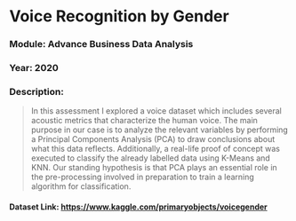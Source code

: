 # Voice Recognition by Gender

### **Module:** Advance Business Data Analysis 
### **Year:** 2020

### Description: 
        
> In this assessment I explored a voice dataset which includes several acoustic metrics that characterize the human voice. The main purpose in our case is to analyze the relevant variables by performing a Principal Components Analysis (PCA) to draw conclusions about what this data reflects. Additionally, a real-life proof of concept was executed to classify the already labelled data using K-Means and KNN. Our standing hypothesis is that PCA plays an essential role in the pre-processing involved in preparation to train a learning algorithm for classification.

#### **Dataset Link:** https://www.kaggle.com/primaryobjects/voicegender

